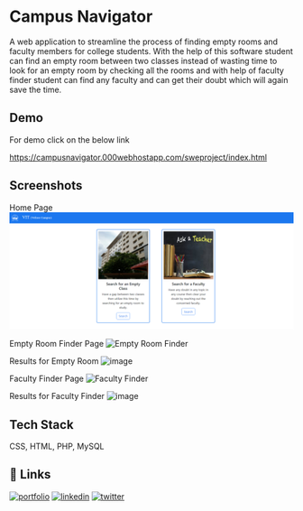 # Campus Navigator

A web application to streamline the process of finding empty rooms and faculty members for college students. With the help of this software student can find an empty room between two classes instead of wasting time to look for an empty room by checking all the rooms and with help of faculty finder student can find any faculty and can get their doubt which will again save the time.

## Demo

For demo click on the below link

https://campusnavigator.000webhostapp.com/sweproject/index.html

## Screenshots

Home Page
![Campus Navigator](https://github.com/prathamgupt/Campus_Navigator/blob/main/Screenshot/Screenshot%202023-03-24%20233836.png?raw=true)

Empty Room Finder Page
![Empty Room Finder](https://user-images.githubusercontent.com/109844175/229339786-cb69007e-34af-4c71-b309-78c15faf18d9.png)

Results for Empty Room
![image](https://user-images.githubusercontent.com/109844175/229339847-5ebe5c07-5b79-4c95-8f24-9fcaa92b96b6.png)


Faculty Finder Page
![Faculty Finder](https://user-images.githubusercontent.com/109844175/229339918-607fc67b-ce92-4af1-901c-d8f3d952ee41.png)


Results for Faculty Finder 
![image](https://user-images.githubusercontent.com/109844175/229339951-828b1967-d5d1-4d2a-9f9f-eb2cc0b153f7.png)



## Tech Stack

CSS,
HTML,
PHP,
MySQL



## 🔗 Links
[![portfolio](https://img.shields.io/badge/my_portfolio-000?style=for-the-badge&logo=ko-fi&logoColor=white)](https://darshanjain.netlify.app/)
[![linkedin](https://img.shields.io/badge/linkedin-0A66C2?style=for-the-badge&logo=linkedin&logoColor=white)](https://www.linkedin.com/in/darshannn-jain/)
[![twitter](https://img.shields.io/badge/twitter-1DA1F2?style=for-the-badge&logo=twitter&logoColor=white)](https://twitter.com/DarshanJaipuria)
